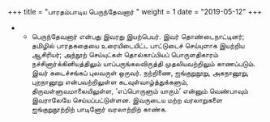 ﻿+++
title = "பாரதம்பாடிய பெருந்தேவனார்  "
weight = 1
date = "2019-05-12"
+++


- - பெருந்தேவனார் என்பது இவரது இயற்பெயர். இவர் தொண்டைநாட்டினர்; தமிழில் பாரதகதையை உரையிடையிட்ட பாட்டுடைச் செய்யுளாக இயற்றிய ஆசிரியர்; அந்நூற் செய்யுட்கள்  தொல்காப்பியப் பொருளதிகாரம் நச்சினார்க்கினியத்திலும் யாப்பருங்கலவிருத்தி முதலியவற்றிலும் காணப்படும். இவர் கடைச்சங்கப் புலவருள் ஒருவர். நற்றிணை, ஐங்குறுநூறு, அகநானூறு, புறநானூறு என்பவற்றிலுள்ள கடவுள்வாழ்த்துக்களும், திருவள்ளுவமாலையிலுள்ள, ‘எப்பொருளும் யாரும்’ என்னும் வெண்பாவும் இவராலேயே செய்யப்பட்டுள்ளன. இவருடைய மற்ற வரலாறுகளை ஐங்குறுநூற்றிற் பாடினோர் வரலாற்றிற் காண்க. 
